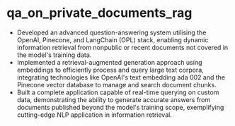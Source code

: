 # qa_on_private_documents_rag
- Developed an advanced question-answering system utilising the OpenAI, Pinecone, and LangChain (OPL) stack, enabling dynamic information retrieval from nonpublic or recent documents not covered in the model's training data.
- Implemented a retrieval-augmented generation approach using embeddings to efficiently process and query large text corpora, integrating technologies like OpenAI's text embedding ada 002 and the Pinecone vector database to manage and search document chunks.
- Built a complete application capable of real-time querying on custom data, demonstrating the ability to generate accurate answers from documents published beyond the model's training scope, exemplifying cutting-edge NLP application in information retrieval.
